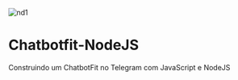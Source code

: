 ![nd1](https://user-images.githubusercontent.com/66983974/118434695-ddb59c00-b6b3-11eb-93ef-8fcd44ed28e7.jpg)
# Chatbotfit-NodeJS

Construindo um ChatbotFit no Telegram com JavaScript e NodeJS

